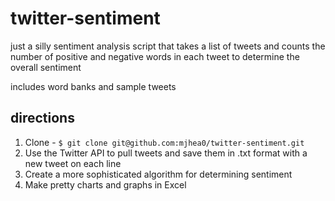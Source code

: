 twitter-sentiment
=================

just a silly sentiment analysis script that takes a list of tweets and counts the number of positive and negative words in each tweet to determine the overall sentiment

includes word banks and sample tweets

directions
----------

1. Clone - ```$ git clone git@github.com:mjhea0/twitter-sentiment.git```
2. Use the Twitter API to pull tweets and save them in .txt format with a new tweet on each line
3. Create a more sophisticated algorithm for determining sentiment
4. Make pretty charts and graphs in Excel


